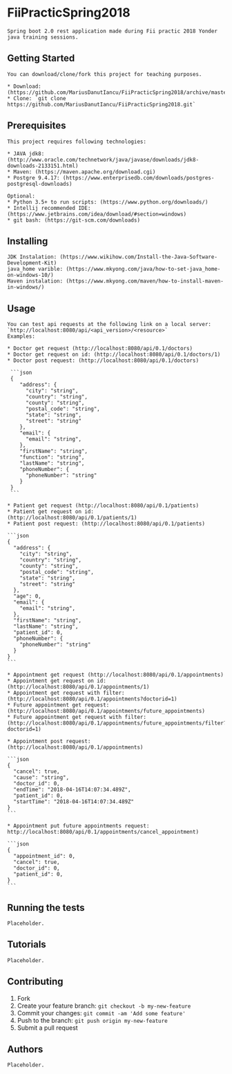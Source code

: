 # FiiPracticSpring2018

    Spring boot 2.0 rest application made during Fii practic 2018 Yonder java training sessions.
    
## Getting Started
    
    You can download/clone/fork this project for teaching purposes.
    
    * Download: (https://github.com/MariusDanutIancu/FiiPracticSpring2018/archive/master.zip)
    * Clone: `git clone https://github.com/MariusDanutIancu/FiiPracticSpring2018.git`
    
## Prerequisites

    This project requires following technologies:
    
    * JAVA jdk8: (http://www.oracle.com/technetwork/java/javase/downloads/jdk8-downloads-2133151.html)
    * Maven: (https://maven.apache.org/download.cgi)
    * Postgre 9.4.17: (https://www.enterprisedb.com/downloads/postgres-postgresql-downloads)
    
    Optional:
    * Python 3.5+ to run scripts: (https://www.python.org/downloads/)
    * Intellij recommended IDE: (https://www.jetbrains.com/idea/download/#section=windows)
    * git bash: (https://git-scm.com/downloads)
    
## Installing

    JDK Instalation: (https://www.wikihow.com/Install-the-Java-Software-Development-Kit)
    java_home varible: (https://www.mkyong.com/java/how-to-set-java_home-on-windows-10/)
    Maven instalation: (https://www.mkyong.com/maven/how-to-install-maven-in-windows/)

## Usage
    
    You can test api requests at the following link on a local server:
    `http://localhost:8080/api/<api_version>/<resource>`
    Examples:
    
    * Doctor get request (http://localhost:8080/api/0.1/doctors)
    * Doctor get request on id: (http://localhost:8080/api/0.1/doctors/1)
    * Doctor post request: (http://localhost:8080/api/0.1/doctors)
    
     ```json
     {
        "address": {
          "city": "string",
          "country": "string",
          "county": "string",
          "postal_code": "string",
          "state": "string",
          "street": "string"
        },
        "email": {
          "email": "string",
        },
        "firstName": "string",
        "function": "string",
        "lastName": "string",
        "phoneNumber": {
          "phoneNumber": "string"
        }
     }
     ```
      
    * Patient get request (http://localhost:8080/api/0.1/patients)
    * Patient get request on id: (http://localhost:8080/api/0.1/patients/1)
    * Patient post request: (http://localhost:8080/api/0.1/patients)
    
    ```json
    {
      "address": {
        "city": "string",
        "country": "string",
        "county": "string",
        "postal_code": "string",
        "state": "string",
        "street": "string"
      },
      "age": 0,
      "email": {
        "email": "string",
      },
      "firstName": "string",
      "lastName": "string",
      "patient_id": 0,
      "phoneNumber": {
        "phoneNumber": "string"
      }
    }
    ```
     
    * Appointment get request (http://localhost:8080/api/0.1/appointments)
    * Appointment get request on id: (http://localhost:8080/api/0.1/appointments/1)
    * Appointment get request with filter: (http://localhost:8080/api/0.1/appointments?doctorid=1)
    * Future appointment get request: (http://localhost:8080/api/0.1/appointments/future_appointments)
    * Future appointment get request with filter: (http://localhost:8080/api/0.1/appointments/future_appointments/filter?doctorid=1)
    
    * Appointment post request: (http://localhost:8080/api/0.1/appointments)
  
    ```json
    {
      "cancel": true,
      "cause": "string",
      "doctor_id": 0,
      "endTime": "2018-04-16T14:07:34.489Z",
      "patient_id": 0,
      "startTime": "2018-04-16T14:07:34.489Z"
    }
    ```
   
    * Appointment put future appointments request: http://localhost:8080/api/0.1/appointments/cancel_appointment)
    
    ```json
    {
      "appointment_id": 0,
      "cancel": true,
      "doctor_id": 0,
      "patient_id": 0,
    }
    ```
    
## Running the tests   
    
    Placeholder.
    
## Tutorials
    
    Placeholder.

## Contributing

1. Fork
2. Create your feature branch: `git checkout -b my-new-feature`
3. Commit your changes: `git commit -am 'Add some feature'`
4. Push to the branch: `git push origin my-new-feature`
5. Submit a pull request

## Authors
    
    Placeholder.